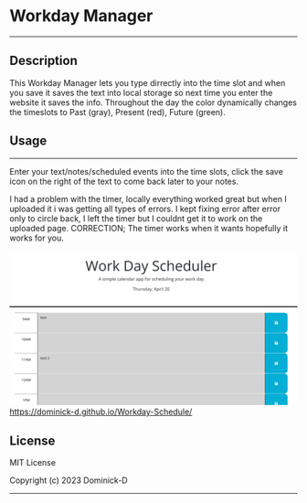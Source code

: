 # Workday Manager
---
## Description

This Workday Manager lets you type dirrectly into the time slot and when you save it saves the text into local storage so next time you enter the website it saves the info. Throughout the day the color dynamically changes the timeslots to Past (gray), Present (red), Future (green).


## Usage
---
Enter your text/notes/scheduled events into the time slots, click the save icon on the right of the text to come back later to your notes.

I had a problem with the timer, locally everything worked great but when I uploaded it i was getting all types of errors. I kept fixing error after error only to circle back, I left the timer but I couldnt get it to work on the uploaded page. CORRECTION; The timer works when it wants hopefully it works for you.

![alt text](assets/Images/Challenge-5_Screenshot.png)
https://dominick-d.github.io/Workday-Schedule/

## License

MIT License

Copyright (c) 2023 Dominick-D

---

